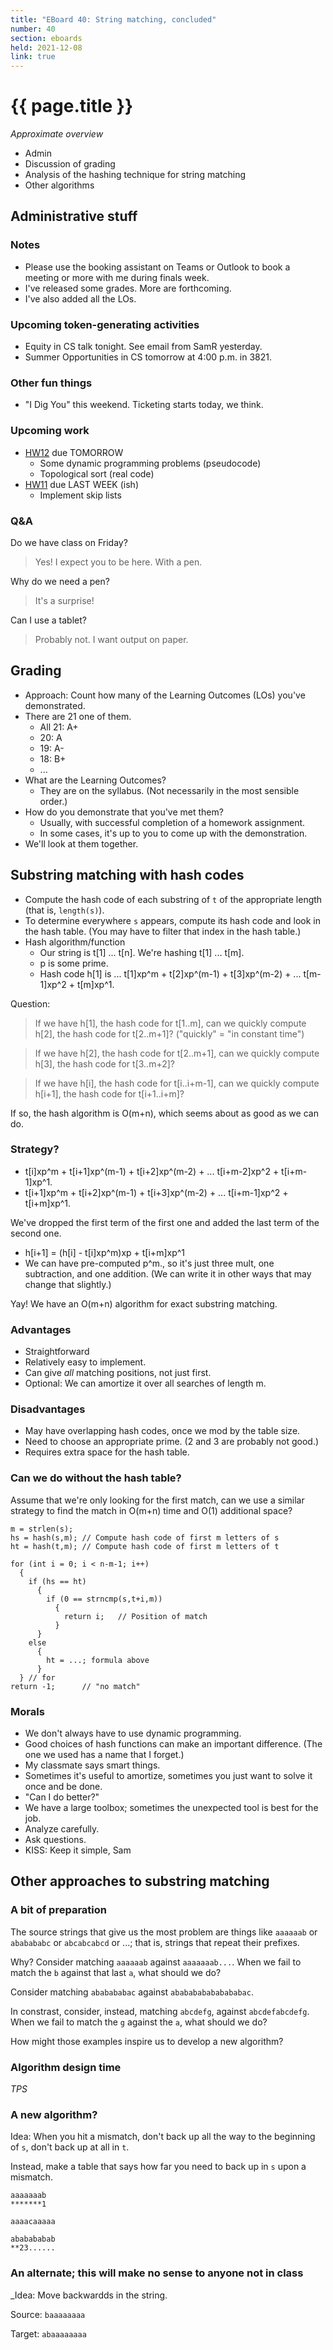 ```yaml
---
title: "EBoard 40: String matching, concluded" 
number: 40
section: eboards
held: 2021-12-08
link: true
---
```

# {{ page.title }}

_Approximate overview_

* Admin
* Discussion of grading
* Analysis of the hashing technique for string matching
* Other algorithms

Administrative stuff
--------------------

### Notes

* Please use the booking assistant on Teams or Outlook to book a
  meeting or more with me during finals week.
* I've released some grades.  More are forthcoming.
* I've also added all the LOs.

### Upcoming token-generating activities

* Equity in CS talk tonight.  See email from SamR yesterday.
* Summer Opportunities in CS tomorrow at 4:00 p.m. in 3821.

### Other fun things

* "I Dig You" this weekend.  Ticketing starts today, we think.

### Upcoming work

* [HW12](../assignments/assignment12) due TOMORROW
    * Some dynamic programming problems (pseudocode)
    * Topological sort (real code)
* [HW11](../assignments/assignment11) due LAST WEEK (ish)
    * Implement skip lists

### Q&A

Do we have class on Friday?

> Yes!  I expect you to be here.  With a pen.

Why do we need a pen?

> It's a surprise!

Can I use a tablet?

> Probably not.  I want output on paper.

Grading
-------

* Approach: Count how many of the Learning Outcomes (LOs) you've demonstrated.
* There are 21 one of them.  
    * All 21: A+
    * 20: A
    * 19: A-
    * 18: B+
    * ...
* What are the Learning Outcomes?
    * They are on the syllabus.  (Not necessarily in the most sensible order.)
* How do you demonstrate that you've met them?
    * Usually, with successful completion of a homework assignment.
    * In some cases, it's up to you to come up with the demonstration.
* We'll look at them together.

Substring matching with hash codes
----------------------------------

* Compute the hash code of each substring of `t` of the appropriate length
  (that is, `length(s)`).
* To determine everywhere `s` appears, compute its hash code and look in
  the hash table.  (You may have to filter that index in the hash table.)
* Hash algorithm/function
    * Our string is t[1] ... t[n].  We're hashing t[1] ... t[m].
    * p is some prime.  
    * Hash code h[1] is ...
      t[1]xp^m + t[2]xp^(m-1) + t[3]xp^(m-2) + ... t[m-1]xp^2 + t[m]xp^1.

Question:

> If we have h[1], the hash code for t[1..m], can we quickly compute 
  h[2], the hash code for t[2..m+1]?  ("quickly" = "in constant time")

> If we have h[2], the hash code for t[2..m+1], can we quickly compute 
  h[3], the hash code for t[3..m+2]?

> If we have h[i], the hash code for t[i..i+m-1], can we quickly compute
  h[i+1], the hash code for t[i+1..i+m]?

If so, the hash algorithm is O(m+n), which seems about as good as we
can do.  

### Strategy?

* t[i]xp^m + t[i+1]xp^(m-1) + t[i+2]xp^(m-2) + ... t[i+m-2]xp^2 + t[i+m-1]xp^1.
* t[i+1]xp^m + t[i+2]xp^(m-1) + t[i+3]xp^(m-2) + ... t[i+m-1]xp^2 + t[i+m]xp^1.

We've dropped the first term of the first one and added the last term of
the second one.

* h[i+1] = (h[i] - t[i]xp^m)xp + t[i+m]xp^1
* We can have pre-computed p^m., so it's just three mult, one subtraction,
  and one addition.  (We can write it in other ways that may change
  that slightly.)

Yay!  We have an O(m+n) algorithm for exact substring matching.

### Advantages

* Straightforward
* Relatively easy to implement.
* Can give *all* matching positions, not just first.
* Optional: We can amortize it over all searches of length m.

### Disadvantages

* May have overlapping hash codes, once we mod by the table size.
* Need to choose an appropriate prime.  (2 and 3 are probably not good.)
* Requires extra space for the hash table.

### Can we do without the hash table?

Assume that we're only looking for the first match, can we use a similar
strategy to find the match in O(m+n) time and O(1) additional space?

```
m = strlen(s);
hs = hash(s,m); // Compute hash code of first m letters of s
ht = hash(t,m); // Compute hash code of first m letters of t

for (int i = 0; i < n-m-1; i++) 
  {
    if (hs == ht) 
      {
        if (0 == strncmp(s,t+i,m)) 
          {
            return i;   // Position of match
          }
      }
    else 
      {
        ht = ...; formula above
      }
  } // for
return -1;      // "no match"
```

### Morals

* We don't always have to use dynamic programming.
* Good choices of hash functions can make an important difference.
  (The one we used has a name that I forget.)
* My classmate says smart things.
* Sometimes it's useful to amortize, sometimes you just want to solve it
  once and be done.
* "Can I do better?"
* We have a large toolbox; sometimes the unexpected tool is best for
  the job.
* Analyze carefully.
* Ask questions.
* KISS: Keep it simple, Sam

Other approaches to substring matching
--------------------------------------

### A bit of preparation

The source strings that give us the most problem are things like `aaaaaab` 
or `ababababc` or `abcabcabcd` or ...; that is, strings that repeat their
prefixes.

Why?  Consider matching `aaaaaab` against `aaaaaaab...`.  When we fail
to match the `b` against that last `a`, what should we do?

Consider matching `ababababac` against `ababababababababac`.

In constrast, consider, instead, matching `abcdefg`, against 
`abcdefabcdefg`.  When we fail to match the `g` against the `a`, 
what should we do?

How might those examples inspire us to develop a new algorithm?

### Algorithm design time

_TPS_

### A new algorithm?

Idea: When you hit a mismatch, don't back up all the way to the beginning 
of `s`, don't back up at all in `t`.  

Instead, make a table that says how far you need to back up in `s` upon 
a mismatch.

```
aaaaaaab
*******1
```

```
aaaacaaaaa
```

```
ababababab
**23......
```

### An alternate; this will make no sense to anyone not in class

_Idea: Move backwardds in the string.

Source: `baaaaaaaa`

Target: `abaaaaaaaa`
